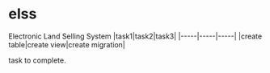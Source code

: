 # elss
Electronic Land Selling System
|task1|task2|task3|
|-----|-----|-----|
|create table|create view|create migration|

task to complete.
